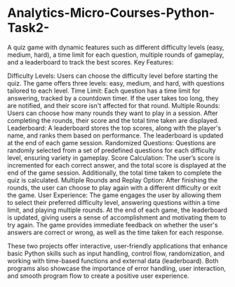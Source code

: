 # Analytics-Micro-Courses-Python-Task2-
A quiz game with dynamic features such as different difficulty levels (easy, medium, hard), a time limit for each question, multiple rounds of gameplay, and a leaderboard to track the best scores.
Key Features:

Difficulty Levels: Users can choose the difficulty level before starting the quiz. The game offers three levels: easy, medium, and hard, with questions tailored to each level.
Time Limit: Each question has a time limit for answering, tracked by a countdown timer. If the user takes too long, they are notified, and their score isn't affected for that round.
Multiple Rounds: Users can choose how many rounds they want to play in a session. After completing the rounds, their score and the total time taken are displayed.
Leaderboard: A leaderboard stores the top scores, along with the player's name, and ranks them based on performance. The leaderboard is updated at the end of each game session.
Randomized Questions: Questions are randomly selected from a set of predefined questions for each difficulty level, ensuring variety in gameplay.
Score Calculation: The user’s score is incremented for each correct answer, and the total score is displayed at the end of the game session. Additionally, the total time taken to complete the quiz is calculated.
Multiple Rounds and Replay Option: After finishing the rounds, the user can choose to play again with a different difficulty or exit the game.
User Experience: The game engages the user by allowing them to select their preferred difficulty level, answering questions within a time limit, and playing multiple rounds. At the end of each game, the leaderboard is updated, giving users a sense of accomplishment and motivating them to try again. The game provides immediate feedback on whether the user's answers are correct or wrong, as well as the time taken for each response.

These two projects offer interactive, user-friendly applications that enhance basic Python skills such as input handling, control flow, randomization, and working with time-based functions and external data (leaderboard). Both programs also showcase the importance of error handling, user interaction, and smooth program flow to create a positive user experience.
